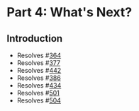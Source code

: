 # Part 4: What's Next?

## Introduction

* Resolves #[364](https://github.com/orbitdb/orbit-db/issues/364)
* Resolves #[377](https://github.com/orbitdb/orbit-db/issues/377)
* Resolves #[442](https://github.com/orbitdb/orbit-db/issues/442)
* Resolves #[386](https://github.com/orbitdb/orbit-db/issues/386)
* Resolves #[434](https://github.com/orbitdb/orbit-db/issues/434)
* Resolves #[501](https://github.com/orbitdb/orbit-db/issues/501)
* Resolves #[504](https://github.com/orbitdb/orbit-db/issues/504)
